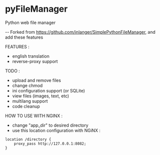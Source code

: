 pyFileManager
=============

Python web file manager

--
Forked from https://github.com/inlanger/SimplePythonFileManager, and add these features

FEATURES :
- english translation
- reverse-proxy support


TODO :
- upload and remove files
- change chmod
- ini configuration support (or SQLite)
- view files (images, text, etc)
- multilang support
- code cleanup


HOW TO USE WITH NGINX :
- change "app_dir" to desired directory
- use this location configuration with NGiNX :
```
location /directory {
    proxy_pass http://127.0.0.1:8082;
}
```
